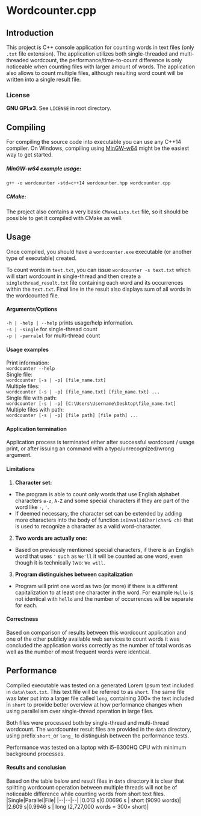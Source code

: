 
# Wordcounter.cpp
## Introduction
This project is C++ console application for counting words in text files (only `.txt` file extension). The application utilizes both single-threaded and multi-threaded wordcount, the performance/time-to-count difference is only noticeable when counting files with larger amount of words. The application also allows to count multiple files, although resulting word count will be written into a single result file.

### License
**GNU GPLv3**. See `LICENSE` in root directory.

## Compiling
For compiling the source code into executable you can use any C++14 compiler.
On Windows, compiling using [MinGW-w64](https://www.mingw-w64.org/) might be the easiest way to get started.

##### MinGW-w64 example usage:
`g++ -o wordcounter -std=c++14 wordcounter.hpp wordcounter.cpp` 

##### CMake:
The project also contains a very basic `CMakeLists.txt` file, so it should be possible to get it compiled with CMake as well.

## Usage
Once compiled, you should have a `wordcounter.exe` executable (or another type of executable) created.

To count words in `text.txt`, you can issue
`wordcounter -s text.txt` which will start wordcount in single-thread and then create a `singlethread_result.txt` file containing each word and its occurrences within the `text.txt`. Final line in the result also displays sum of all words in the wordcounted file.

#### Arguments/Options
`-h | -help | --help` prints usage/help information.  
`-s | -single` for single-thread count  
`-p | -parralel` for multi-thread count

#### Usage examples
Print information:  
`wordcounter --help`  
Single file:  
`wordcounter [-s | -p] [file_name.txt]`  
Multiple files:  
`wordcounter [-s | -p] [file_name.txt] [file_name.txt] ...`  
Single file with path:  
`wordcounter [-s | -p] [C:\Users\Username\Desktop\file_name.txt]`  
Multiple files with path:  
`wordcounter [-s | -p] [file path] [file path] ...`  

#### Application termination
Application process is terminated either after successful wordcount / usage print, or after issuing an command with a typo/unrecognized/wrong argument.

#### Limitations

 1. **Character set:**
- The program is able to count only words that use English alphabet characters `a-z`, `A-Z` and some special characters if they are part of the word like `-`, `'`.
- If deemed necessary, the character set can be extended by adding more characters into the body of function `isInvalidChar(char& ch)` that is used to recognize a character as a valid word-character.

2. **Two words are actually one:**
- Based on previously mentioned special characters, if there is an English word that uses `'` such as `We'll` it will be counted as one word, even though it is technically two: `We will`.

3. **Program distinguishes between capitalization**
- Program will print one word as two (or more) if there is a different capitalization to at least one character in the word. For example `Hello` is not identical with `hello` and the number of occurrences will be separate for each.

#### Correctness
Based on comparison of results between this wordcount application and one of the other publicly available web services to count words it was concluded the application works correctly as the number of total words as well as the number of most frequent words were identical.

## Performance
Compiled executable was tested on a generated Lorem Ipsum text included in `data\text.txt`. This text file will be referred to as `short`. The same file was later put into a larger file called `long`, containing 300× the text included in `short` to provide better overview at how performance changes when using parallelism over single-thread operation in large files.

Both files were processed both by single-thread and multi-thread wordcount. The wordcounter result files are provided in the `data` directory, using prefix `short_`or `long_` to distinguish between the performance tests.

Performance was tested on a laptop with i5-6300HQ CPU with minimum background processes.
#### Results and conclusion
Based on the table below and result files in `data` directory it is clear that splitting wordcount operation between multiple threads will not be of noticeable difference while counting words from short text files.
|Single|Parallel|File|
|--|--|--|
|0.013 s|0.00696 s | short (9090 words)|
|2.609 s|0.9946 s  | long (2,727,000 words = 300× short)|

